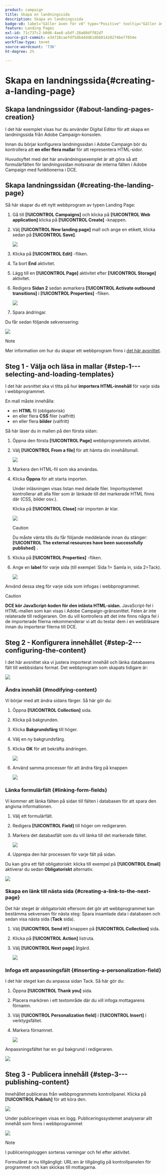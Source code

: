 ```yaml
---
product: campaign
title: Skapa en landningssida
description: Skapa en landningssida
badge-v8: label="Gäller även för v8" type="Positive" tooltip="Gäller även Campaign v8"
feature: Landing Pages
exl-id: 71c737c2-b0d6-4ae8-a5df-28a08dff82d7
source-git-commit: e34718caefdf5db4ddd61db601420274be77054e
workflow-type: tm+mt
source-wordcount: '736'
ht-degree: 2%

---
```


# Skapa en landningssida{#creating-a-landing-page}



## Skapa landningssidor {#about-landing-pages-creation}

I det här exemplet visas hur du använder Digital Editor för att skapa en landningssida från Adobe Campaign-konsolen.

Innan du börjar konfigurera landningssidan i Adobe Campaign bör du kontrollera att **en eller flera mallar** för att representera HTML-sidor.

Huvudsyftet med det här användningsexemplet är att göra så att formulärfälten för landningssidan motsvarar de interna fälten i Adobe Campaign med funktionerna i DCE.

## Skapa landningssidan {#creating-the-landing-page}

Så här skapar du ett nytt webbprogram av typen Landing Page:

1. Gå till **[!UICONTROL Campaigns]** och klicka på **[!UICONTROL Web application]** klicka på **[!UICONTROL Create]** -knappen.
1. Välj **[!UICONTROL New landing page]** mall och ange en etikett, klicka sedan på **[!UICONTROL Save]**.

   ![](assets/dce_uc1_newlandingpage.png)

1. Klicka på **[!UICONTROL Edit]** -fliken.
1. Ta bort **End** aktivitet.
1. Lägg till en **[!UICONTROL Page]** aktivitet efter **[!UICONTROL Storage]** aktivitet.
1. Redigera **Sidan 2** sedan avmarkera **[!UICONTROL Activate outbound transitions]** i **[!UICONTROL Properties]** -fliken.

   ![](assets/dce_uc1_transition.png)

1. Spara ändringar.

Du får sedan följande sekvensering:

![](assets/dce_uc1_edition_activity.png)

>[!NOTE]
>
>Mer information om hur du skapar ett webbprogram finns i [det här avsnittet](creating-a-new-web-application.md).

## Steg 1 - Välja och läsa in mallar {#step-1---selecting-and-loading-templates}

I det här avsnittet ska vi titta på hur **importera HTML-innehåll** för varje sida i webbprogrammet.

En mall måste innehålla:

* en **HTML** fil (obligatorisk)
* en eller flera **CSS** filer (valfritt)
* en eller flera **bilder** (valfritt)

Så här läser du in mallen på den första sidan:

1. Öppna den första **[!UICONTROL Page]** webbprogrammets aktivitet.
1. Välj **[!UICONTROL From a file]** för att hämta din innehållsmall.

   ![](assets/dce_uc1_selectmodel.png)

1. Markera den HTML-fil som ska användas.
1. Klicka **Öppna** för att starta importen.

   Under inläsningen visas listan med delade filer. Importsystemet kontrollerar att alla filer som är länkade till det markerade HTML finns där (CSS, bilder osv.).

   Klicka på **[!UICONTROL Close]** när importen är klar.

   ![](assets/dce_uc1_import.png)

   >[!CAUTION]
   >
   >Du måste vänta tills du får följande meddelande innan du stänger: **[!UICONTROL The external resources have been successfully published]** .

1. Klicka på **[!UICONTROL Properties]** -fliken.
1. Ange en **label** för varje sida (till exempel: Sida 1= Samla in, sida 2=Tack).

   ![](assets/dce_uc1_pagelabel.png)

Använd dessa steg för varje sida som infogas i webbprogrammet.

>[!CAUTION]
>
>**DCE kör JavaScript-koden för den inlästa HTML-sidan.** JavaScript-fel i HTML-mallen som kan visas i Adobe Campaign-gränssnittet. Felen är inte relaterade till redigeraren. Om du vill kontrollera att det inte finns några fel i de importerade filerna rekommenderar vi att du testar dem i en webbläsare innan du importerar filerna till DCE.

## Steg 2 - Konfigurera innehållet {#step-2---configuring-the-content}

I det här avsnittet ska vi justera importerat innehåll och länka databasens fält till webbsidans format. Det webbprogram som skapats tidigare är:

![](assets/dce_uc1_lp_enchainement.png)

### Ändra innehåll {#modifying-content}

Vi börjar med att ändra sidans färger. Så här gör du:

1. Öppna **[!UICONTROL Collection]** sida.
1. Klicka på bakgrunden.
1. Klicka **Bakgrundsfärg** till höger.
1. Välj en ny bakgrundsfärg.
1. Klicka **OK** för att bekräfta ändringen.

   ![](assets/dce_uc1_changecolor.png)

1. Använd samma processer för att ändra färg på knappen

   ![](assets/dce_uc1_finalcolor.png)

### Länka formulärfält {#linking-form-fields}

Vi kommer att länka fälten på sidan till fälten i databasen för att spara den angivna informationen.

1. Välj ett formulärfält.
1. Redigera **[!UICONTROL Field]** till höger om redigeraren.
1. Markera det databasfält som du vill länka till det markerade fältet.

   ![](assets/dce_uc1_mapping.png)

1. Upprepa den här processen för varje fält på sidan.

Du kan göra ett fält obligatoriskt: klicka till exempel på **[!UICONTROL Email]** aktiverar du sedan **Obligatoriskt** alternativ.

![](assets/dce_uc1_fieldmandatory.png)

### Skapa en länk till nästa sida {#creating-a-link-to-the-next-page}

Det här steget är obligatoriskt eftersom det gör att webbprogrammet kan bestämma sekvensen för nästa steg: Spara insamlade data i databasen och sedan visa nästa sida (**Tack** sida).

1. Välj **[!UICONTROL Send it!]** knappen på **[!UICONTROL Collection]** sida.
1. Klicka på **[!UICONTROL Action]** listruta.
1. Välj **[!UICONTROL Next page]** åtgärd.

   ![](assets/dce_uc1_actionbouton.png)

### Infoga ett anpassningsfält {#inserting-a-personalization-field}

I det här steget kan du anpassa sidan Tack. Så här gör du:

1. Öppna **[!UICONTROL Thank you]** sida.
1. Placera markören i ett textområde där du vill infoga mottagarens förnamn.
1. Välj **[!UICONTROL Personalization field]** i **[!UICONTROL Insert]** i verktygsfältet.
1. Markera förnamnet.

   ![](assets/dce_uc1_persochamp.png)

Anpassningsfältet har en gul bakgrund i redigeraren.

![](assets/dce_uc1_edit_champperso.png)

## Steg 3 - Publicera innehåll {#step-3---publishing-content}

Innehållet publiceras från webbprogrammets kontrollpanel. Klicka på **[!UICONTROL Publish]** för att köra den.

![](assets/dce_uc1_pub_dashboard.png)

Under publiceringen visas en logg. Publiceringssystemet analyserar allt innehåll som finns i webbprogrammet

![](assets/dce_uc1_pub_dashboard_journal.png)

>[!NOTE]
>
>I publiceringsloggen sorteras varningar och fel efter aktivitet.

Formuläret är nu tillgängligt: URL:en är tillgänglig på kontrollpanelen för programmet och kan skickas till mottagarna.

